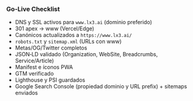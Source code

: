 ### Go‑Live Checklist

- DNS y SSL activos para `www.lx3.ai` (dominio preferido)
- 301 apex → www (Vercel/Edge)
- Canónicos actualizados a `https://www.lx3.ai/`
- `robots.txt` y `sitemap.xml` (URLs con www)
- Metas/OG/Twitter completos
- JSON‑LD validado (Organization, WebSite, Breadcrumbs, Service/Article)
- Manifest e íconos PWA
- GTM verificado
- Lighthouse y PSI guardados
- Google Search Console (propiedad dominio y URL prefix) + sitemaps enviados

